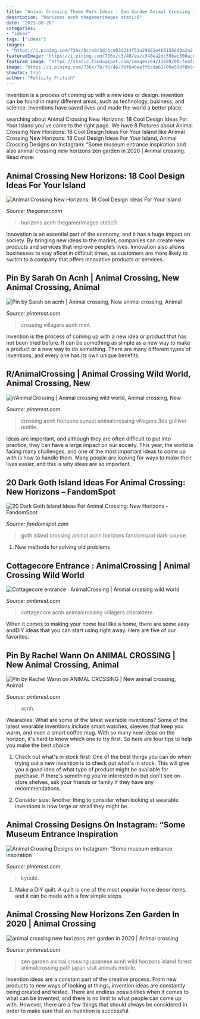 ```yaml
---
title: "Animal Crossing Theme Park Ideas : Zen Garden Animal Crossing Japanese Acnh Wild Horizons Island Forest Animalcrossing Path Japan Visit Animals Mobile"
description: "Horizons acnh thegamerimages static0"
date: "2023-08-26"
categories:
- "ideas"
tags: ["ideas"]
images:
- "https://i.pinimg.com/736x/bc/e0/3d/bce03d214f51a29882e4b51556d0a2a2.jpg"
featuredImage: "https://i.pinimg.com/736x/c3/40/ea/c340ea2dc59bac300ac0899ba053768e.jpg"
featured_image: "https://static.fandomspot.com/images/04/13689/00-featured-goth-living-room-design-in-acnh.jpg"
image: "https://i.pinimg.com/736x/7b/f6/46/7bf646eeff6cde62c09a59df8b549922.jpg"
ShowToc: true
author: "Felicity Fritsch"
---
```



Invention is a process of coming up with a new idea or design. invention can be found in many different areas, such as technology, business, and science. Inventions have saved lives and made the world a better place.

	

		
searching about Animal Crossing New Horizons: 18 Cool Design Ideas For Your Island you've came to the right page. We have 8 Pictures about Animal Crossing New Horizons: 18 Cool Design Ideas For Your Island like Animal Crossing New Horizons: 18 Cool Design Ideas For Your Island, Animal Crossing Designs on Instagram: “Some museum entrance inspiration and also animal crossing new horizons zen garden in 2020 | Animal crossing. Read more:
		
    
## Animal Crossing New Horizons: 18 Cool Design Ideas For Your Island

<img loading=lazy src="https://static1.thegamerimages.com/wordpress/wp-content/uploads/2020/05/animal-crossing-design-ideas.jpg" onerror="this.onerror=null;this.src='https://tse3.mm.bing.net/th?id=OIP.MedyYtPXyI_1aO8uWey7DQHaD5&amp;pid=15.1';" alt="Animal Crossing New Horizons: 18 Cool Design Ideas For Your Island">

_Source: thegamer.com_

>horizons acnh thegamerimages static0. 

	

Innovation is an essential part of the economy, and it has a huge impact on society. By bringing new ideas to the market, companies can create new products and services that improve people’s lives. Innovation also allows businesses to stay afloat in difficult times, as customers are more likely to switch to a company that offers innovative products or services.

    
## Pin By Sarah On Acnh | Animal Crossing, New Animal Crossing, Animal

<img loading=lazy src="https://i.pinimg.com/736x/bc/e0/3d/bce03d214f51a29882e4b51556d0a2a2.jpg" onerror="this.onerror=null;this.src='https://tse3.mm.bing.net/th?id=OIP.XmH5xp_EN2_7CNiWppGMyQHaEK&amp;pid=15.1';" alt="Pin by Sarah on acnh | Animal crossing, New animal crossing, Animal">

_Source: pinterest.com_

>crossing villagers acnh mint. 

	

Invention is the process of coming up with a new idea or product that has not been tried before. It can be something as simple as a new way to make a product or a new way to do something. There are many different types of inventions, and every one has its own unique benefits.

    
## R/AnimalCrossing | Animal Crossing Wild World, Animal Crossing, New

<img loading=lazy src="https://i.pinimg.com/736x/7b/f6/46/7bf646eeff6cde62c09a59df8b549922.jpg" onerror="this.onerror=null;this.src='https://tse4.mm.bing.net/th?id=OIP.Ikkz7-1jw5RQoUc-rs5AtQHaEK&amp;pid=15.1';" alt="r/AnimalCrossing | Animal crossing wild world, Animal crossing, New">

_Source: pinterest.com_

>crossing acnh horizons sunset animalcrossing villagers 3ds gulliver notitle. 

	

Ideas are important, and although they are often difficult to put into practice, they can have a large impact on our society. This year, the world is facing many challenges, and one of the most important ideas to come up with is how to handle them. Many people are looking for ways to make their lives easier, and this is why ideas are so important.

    
## 20 Dark Goth Island Ideas For Animal Crossing: New Horizons – FandomSpot

<img loading=lazy src="https://static.fandomspot.com/images/04/13689/00-featured-goth-living-room-design-in-acnh.jpg" onerror="this.onerror=null;this.src='https://tse2.mm.bing.net/th?id=OIP.Ni7BnUM4iQNRpUcmOhX5agHaDd&amp;pid=15.1';" alt="20 Dark Goth Island Ideas For Animal Crossing: New Horizons – FandomSpot">

_Source: fandomspot.com_

>goth island crossing animal acnh horizons fandomspot dark source. 

	

1. New methods for solving old problems

    
## Cottagecore Entrance : AnimalCrossing | Animal Crossing Wild World

<img loading=lazy src="https://i.pinimg.com/736x/a3/f4/e0/a3f4e061dbaa5e0db37897eb8de355db.jpg" onerror="this.onerror=null;this.src='https://tse4.mm.bing.net/th?id=OIP.MRnZimOwS2udyjyEub6Z9wHaEK&amp;pid=15.1';" alt="Cottagecore entrance : AnimalCrossing | Animal crossing wild world">

_Source: pinterest.com_

>cottagecore acnh animalcrossing villagers charaktere. 

	

When it comes to making your home feel like a home, there are some easy andDIY ideas that you can start using right away. Here are five of our favorites: 

    
## Pin By Rachel Wann On ANIMAL CROSSING | New Animal Crossing, Animal

<img loading=lazy src="https://i.pinimg.com/736x/c3/40/ea/c340ea2dc59bac300ac0899ba053768e.jpg" onerror="this.onerror=null;this.src='https://tse3.mm.bing.net/th?id=OIP.S5IhShHwILa5rq3xEiylzgHaEK&amp;pid=15.1';" alt="Pin by Rachel Wann on ANIMAL CROSSING | New animal crossing, Animal">

_Source: pinterest.com_

>acnh. 

	

Wearables: What are some of the latest wearable inventions?
Some of the latest wearable inventions include smart watches, sleeves that keep you warm, and even a smart coffee mug. With so many new ideas on the horizon, it's hard to know which one to try first. So here are four tips to help you make the best choice:
1. Check out what's in stock first: One of the best things you can do when trying out a new invention is to check out what's in stock. This will give you a good idea of what type of product might be available for purchase. If there's something you're interested in but don't see on store shelves, ask your friends or family if they have any recommendations.

2. Consider size: Another thing to consider when looking at wearable inventions is how large or small they might be.

    
## Animal Crossing Designs On Instagram: “Some Museum Entrance Inspiration

<img loading=lazy src="https://i.pinimg.com/736x/0e/c8/fe/0ec8fe37a971a6d0f6550e40da854b9e.jpg" onerror="this.onerror=null;this.src='https://tse3.mm.bing.net/th?id=OIP.Hpt4rkGzPUVPi-xT3-3_rQHaEL&amp;pid=15.1';" alt="Animal Crossing Designs on Instagram: “Some museum entrance inspiration">

_Source: pinterest.com_

>kyuubi. 

	

1. Make a DIY quilt. A quilt is one of the most popular home decor items, and it can be made with a few simple steps.

    
## Animal Crossing New Horizons Zen Garden In 2020 | Animal Crossing

<img loading=lazy src="https://i.pinimg.com/736x/f1/62/90/f16290669b9a452eb9339bff8d15ec3d.jpg" onerror="this.onerror=null;this.src='https://tse2.mm.bing.net/th?id=OIP.1YDkNlgK_Q0duYciBd-1SAHaEK&amp;pid=15.1';" alt="animal crossing new horizons zen garden in 2020 | Animal crossing">

_Source: pinterest.com_

>zen garden animal crossing japanese acnh wild horizons island forest animalcrossing path japan visit animals mobile. 

	

Invention ideas are a constant part of the creative process. From new products to new ways of looking at things, invention ideas are constantly being created and tested. There are endless possibilities when it comes to what can be invented, and there is no limit to what people can come up with. However, there are a few things that should always be considered in order to make sure that an invention is successful.


